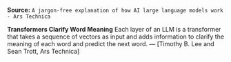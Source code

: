 **Source:** `A jargon-free explanation of how AI large language models work - Ars Technica`

**Transformers Clarify Word Meaning**
Each layer of an LLM is a transformer that takes a sequence of vectors as input and adds information to clarify the meaning of each word and predict the next word. — [Timothy B. Lee and Sean Trott, Ars Technica]
